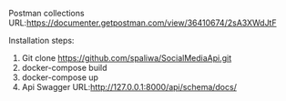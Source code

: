 Postman collections URL:https://documenter.getpostman.com/view/36410674/2sA3XWdJtF

Installation steps:
1. Git clone https://github.com/spaliwa/SocialMediaApi.git
2. docker-compose build
3. docker-compose up
4. Api Swagger URL:http://127.0.0.1:8000/api/schema/docs/
